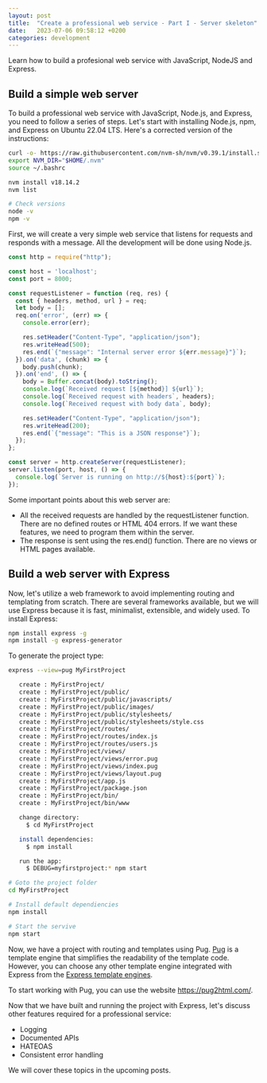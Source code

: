 ```yaml
---
layout: post
title:  "Create a professional web service - Part I - Server skeleton"
date:   2023-07-06 09:58:12 +0200
categories: development
---
```

Learn how to build a profesional web service with JavaScript, NodeJS and Express.

## Build a simple web server

To build a professional web service with JavaScript, Node.js, and Express, you need to follow a series of steps. Let's start with installing Node.js, npm, and Express on Ubuntu 22.04 LTS. Here's a corrected version of the instructions:

```bash
curl -o- https://raw.githubusercontent.com/nvm-sh/nvm/v0.39.1/install.sh | bash
export NVM_DIR="$HOME/.nvm"
source ~/.bashrc

nvm install v18.14.2
nvm list

# Check versions
node -v
npm -v
```

First, we will create a very simple web service that listens for requests and responds with a message. All the development will be done using Node.js.

```javascript
const http = require("http");

const host = 'localhost';
const port = 8000;

const requestListener = function (req, res) {
  const { headers, method, url } = req;
  let body = [];
  req.on('error', (err) => {
    console.error(err);

    res.setHeader("Content-Type", "application/json");
    res.writeHead(500);
    res.end(`{"message": "Internal server error ${err.message}"}`);
  }).on('data', (chunk) => {
    body.push(chunk);
  }).on('end', () => {
    body = Buffer.concat(body).toString();
    console.log(`Received request [${method}] ${url}`);
    console.log(`Received request with headers`, headers);
    console.log(`Received request with body data`, body);

    res.setHeader("Content-Type", "application/json");
    res.writeHead(200);
    res.end(`{"message": "This is a JSON response"}`);
  });
};

const server = http.createServer(requestListener);
server.listen(port, host, () => {
  console.log(`Server is running on http://${host}:${port}`);
});
```

Some important points about this web server are:

- All the received requests are handled by the requestListener function. There are no defined routes or HTML 404 errors. If we want these features, we need to program them within the server.
- The response is sent using the res.end() function. There are no views or HTML pages available.

## Build a web server with Express

Now, let's utilize a web framework to avoid implementing routing and templating from scratch. There are several frameworks available, but we will use Express because it is fast, minimalist, extensible, and widely used. To install Express:

```bash
npm install express -g
npm install -g express-generator
```

To generate the project type:

```bash
express --view=pug MyFirstProject

   create : MyFirstProject/
   create : MyFirstProject/public/
   create : MyFirstProject/public/javascripts/
   create : MyFirstProject/public/images/
   create : MyFirstProject/public/stylesheets/
   create : MyFirstProject/public/stylesheets/style.css
   create : MyFirstProject/routes/
   create : MyFirstProject/routes/index.js
   create : MyFirstProject/routes/users.js
   create : MyFirstProject/views/
   create : MyFirstProject/views/error.pug
   create : MyFirstProject/views/index.pug
   create : MyFirstProject/views/layout.pug
   create : MyFirstProject/app.js
   create : MyFirstProject/package.json
   create : MyFirstProject/bin/
   create : MyFirstProject/bin/www

   change directory:
     $ cd MyFirstProject

   install dependencies:
     $ npm install

   run the app:
     $ DEBUG=myfirstproject:* npm start

# Goto the project folder
cd MyFirstProject

# Install default dependiencies
npm install

# Start the servive
npm start
```

Now, we have a project with routing and templates using Pug. [Pug](https://github.com/pugjs/pug) is a template engine that simplifies the readability of the template code. However, you can choose any other template engine integrated with Express from the [Express template engines](https://expressjs.com/en/resources/template-engines.html).

To start working with Pug, you can use the website <https://pug2html.com/>.

Now that we have built and running the project with Express, let's discuss other features required for a professional service:

- Logging
- Documented APIs
- HATEOAS
- Consistent error handling

We will cover these topics in the upcoming posts.
